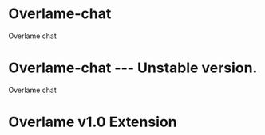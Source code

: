 # Overlame-chat
Overlame chat
# Overlame-chat --- Unstable version.
Overlame chat
# Overlame v1.0 Extension 

